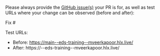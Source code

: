 Please always provide the [GitHub issue(s)](../issues) your PR is for, as well as test URLs where your change can be observed (before and after):

Fix #<gh-issue-id>

Test URLs:
- Before: https://main--eds-training--mveerkapoor.hlx.live/
- After: https://<branch>--eds-training--mveerkapoor.hlx.live/

